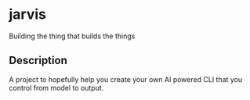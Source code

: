 # jarvis
Building the thing that builds the things

## Description
A project to hopefully help you create your own AI powered CLI that you control from model to output.
